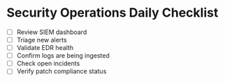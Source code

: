 # Security Operations Daily Checklist

- [ ] Review SIEM dashboard
- [ ] Triage new alerts
- [ ] Validate EDR health
- [ ] Confirm logs are being ingested
- [ ] Check open incidents
- [ ] Verify patch compliance status
